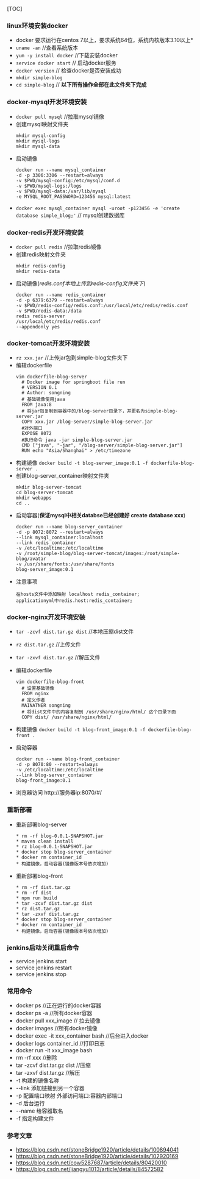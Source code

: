 [TOC]

### linux环境安装docker
* docker 要求运行在centos 7以上，要求系统64位，系统内核版本3.10以上*
* `uname -an` //查看系统版本
* `yum -y install docker` //下载安装docker
* `service docker start` // 启动docker服务
* `docker version` // 检查docker是否安装成功
* `mkdir simple-blog`
* `cd simple-blog` // **以下所有操作全部在此文件夹下完成**

### docker-mysql开发环境安装
* `docker pull mysql` //拉取mysql镜像
* 创建mysql映射文件夹
  ```
  mkdir mysql-config
  mkdir mysql-logs
  mkdir mysql-data
  ```
* 启动镜像
  ```
  docker run --name mysql_container  
  -d -p 3306:3306 --restart=always
  -v $PWD/mysql-config:/etc/mysql/conf.d 
  -v $PWD/mysql-logs:/logs 
  -v $PWD/mysql-data:/var/lib/mysql 
  -e MYSQL_ROOT_PASSWORD=123456 mysql:latest
  ```
* `docker exec mysql_container mysql -uroot -p123456 -e 'create database simple_blog;'` // mysql创建数据库

### docker-redis开发环境安装
* `docker pull redis` //拉取redis镜像
* 创建redis映射文件夹
  ```
  mkdir redis-config
  mkdir redis-data
  ```
* 启动镜像(*redis.conf本地上传到redis-config文件夹下*)
  ```
  docker run --name redis_container
  -d -p 6379:6379 --restart=always
  -v $PWD/redis-config/redis.conf:/usr/local/etc/redis/redis.conf 
  -v $PWD/redis-data:/data 
  redis redis-server   
  /usr/local/etc/redis/redis.conf 
  --appendonly yes
  ```

### docker-tomcat开发环境安装
* `rz xxx.jar` //上传jar包到simple-blog文件夹下
* 编辑dockerfile
  ```
  vim dockerfile-blog-server
    # Docker image for springboot file run
    # VERSION 0.1
    # Author: songning
    # 基础镜像使用java
    FROM java:8
    # 将jar包复制到容器中的/blog-server目录下，并更名为simple-blog-server.jar
    COPY xxx.jar /blog-server/simple-blog-server.jar
    #对外端口
    EXPOSE 8072
    #执行命令 java -jar simple-blog-server.jar
    CMD ["java", "-jar", "/blog-server/simple-blog-server.jar"] 
    RUN echo "Asia/Shanghai" > /etc/timezone
  ```
* 构建镜像
`docker build -t blog-server_image:0.1 -f dockerfile-blog-server .`
* 创建blog-server_container映射文件夹
  ```
  mkdir blog-server-tomcat
  cd blog-server-tomcat
  mkdir webapps
  cd ..
  ```
* 启动容器(**保证mysql中相关databse已经创建好 create database xxx**)
  ```
  docker run --name blog-server_container 
  -d -p 8072:8072 --restart=always
  --link mysql_container:localhost 
  --link redis_container
  -v /etc/localtime:/etc/localtime
  -v /root/simple-blog/blog-server-tomcat/images:/root/simple-blog/avatar
  -v /usr/share/fonts:/usr/share/fonts
  blog-server_image:0.1
  ```
* 注意事项
  ```
  在hosts文件中添加映射 localhost redis_container;
  applicationyml中redis.host:redis_container;
  ```

### docker-nginx开发环境安装
* `tar -zcvf dist.tar.gz dist` //本地压缩dist文件

* `rz dist.tar.gz` //上传文件

* `tar -zxvf dist.tar.gz` //解压文件

* 编辑dockerfile
  ```
  vim dockerfile-blog-front
    # 设置基础镜像
    FROM nginx
    # 定义作者
    MAINATNER songning
    # 将dist文件中的内容复制到 /usr/share/nginx/html/ 这个目录下面
    COPY dist/ /usr/share/nginx/html/
  ```
  
* 构建镜像
  `docker build -t blog-front_image:0.1 -f dockerfile-blog-front .`
  
* 启动容器
  ```
  docker run --name blog-front_container 
  -d -p 8070:80 --restart=always
  -v /etc/localtime:/etc/localtime
  --link blog-server_container
  blog-front_image:0.1
  ```
  
* 浏览器访问 http://服务器ip:8070/#/

### 重新部署
* 重新部署blog-server
  ```
  * rm -rf blog-0.0.1-SNAPSHOT.jar
  * maven clean install
  * rz blog-0.0.1-SNAPSHOT.jar
  * docker stop blog-server_container
  * docker rm container_id
  * 构建镜像，启动容器(镜像版本号依次增加)
  ```
* 重新部署blog-front 
  
  ```
  * rm -rf dist.tar.gz
  * rm -rf dist
  * npm run build
  * tar -zcvf dist.tar.gz dist
  * rz dist.tar.gz
  * tar -zxvf dist.tar.gz
  * docker stop blog-server_container
  * docker rm container_id
  * 构建镜像，启动容器(镜像版本号依次增加)
  ```

### jenkins启动关闭重启命令
* service jenkins start
* service jenkins restart
* service jenkins stop

### 常用命令
* docker ps //正在运行的docker容器
* docker ps -a //所有docker容器
* docker pull xxx_image // 拉去镜像
* docker images //所有docker镜像
* docker exec -it xxx_container bash //后台进入docker
* docker logs container_id //打印日志
* docker run -it xxx_image bash
* rm -rf xxx //删除
* tar -zcvf dist.tar.gz dist //压缩
* tar -zxvf dist.tar.gz //解压
* -t 构建的镜像名称
* --link 添加链接到另一个容器
* -p 配置端口映射 外部访问端口:容器内部端口
* -d 后台运行
* --name 给容器取名
* -f 指定构建文件

### 参考文章
* https://blog.csdn.net/stoneBridge1920/article/details/100894041
* https://blog.csdn.net/stoneBridge1920/article/details/102920169
* https://blog.csdn.net/cow5287687/article/details/80420010
* https://blog.csdn.net/jiangyu1013/article/details/84572582